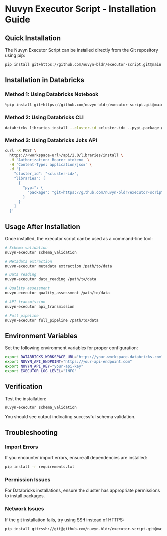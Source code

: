 # Nuvyn Executor Script - Installation Guide

## Quick Installation

The Nuvyn Executor Script can be installed directly from the Git repository using pip:

```bash
pip install git+https://github.com/nuvyn-bldr/executor-script.git@main
```

## Installation in Databricks

### Method 1: Using Databricks Notebook
```python
%pip install git+https://github.com/nuvyn-bldr/executor-script.git@main
```

### Method 2: Using Databricks CLI
```bash
databricks libraries install --cluster-id <cluster-id> --pypi-package git+https://github.com/nuvyn-bldr/executor-script.git@main
```

### Method 3: Using Databricks Jobs API
```bash
curl -X POST \
  https://<workspace-url>/api/2.0/libraries/install \
  -H 'Authorization: Bearer <token>' \
  -H 'Content-Type: application/json' \
  -d '{
    "cluster_id": "<cluster-id>",
    "libraries": [
      {
        "pypi": {
          "package": "git+https://github.com/nuvyn-bldr/executor-script.git@main"
        }
      }
    ]
  }'
```

## Usage After Installation

Once installed, the executor script can be used as a command-line tool:

```bash
# Schema validation
nuvyn-executor schema_validation

# Metadata extraction
nuvyn-executor metadata_extraction /path/to/data

# Data reading
nuvyn-executor data_reading /path/to/data

# Quality assessment
nuvyn-executor quality_assessment /path/to/data

# API transmission
nuvyn-executor api_transmission

# Full pipeline
nuvyn-executor full_pipeline /path/to/data
```

## Environment Variables

Set the following environment variables for proper configuration:

```bash
export DATABRICKS_WORKSPACE_URL="https://your-workspace.databricks.com"
export NUVYN_API_ENDPOINT="https://your-api-endpoint.com"
export NUVYN_API_KEY="your-api-key"
export EXECUTOR_LOG_LEVEL="INFO"
```

## Verification

Test the installation:

```bash
nuvyn-executor schema_validation
```

You should see output indicating successful schema validation.

## Troubleshooting

### Import Errors
If you encounter import errors, ensure all dependencies are installed:
```bash
pip install -r requirements.txt
```

### Permission Issues
For Databricks installations, ensure the cluster has appropriate permissions to install packages.

### Network Issues
If the git installation fails, try using SSH instead of HTTPS:
```bash
pip install git+ssh://git@github.com/nuvyn-bldr/executor-script.git@main
```
